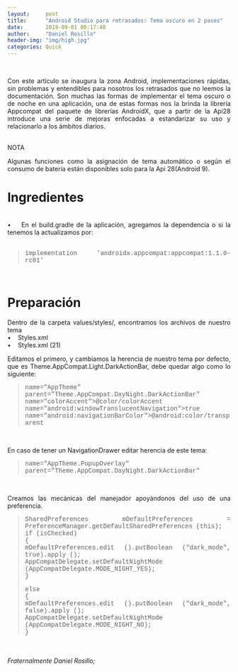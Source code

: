 ```yaml
---
layout:     post
title:      "Android Studio para retrasados: Tema oscuro en 2 pasos"
date:       2019-09-01 00:17:40
author:     "Daniel Rosillo"
header-img: "img/high.jpg"
categories: Quick
---
```

<div style="text-align: justify;">
<div class='post-body entry-content'>
<br>
<p>Con este artículo se inaugura la zona Android, implementaciones rápidas, sin problemas y entendibles para nosotros los retrasados que no leemos la documentación.
Son muchas las formas de implementar el tema oscuro o de noche en una aplicación, una de estas formas nos la brinda la librería Appcompat del paquete de librerías AndroidX, que a partir de la Api28 introduce una serie de mejoras enfocadas a estandarizar su uso y relacionarlo a los ámbitos diarios.
<br>
<br />
<p>NOTA<br>
<p>Algunas funciones como la asignación de tema automático o según el consumo de batería están disponibles solo para la Api 28(Android 9).
<br>
<h1>Ingredientes</h1>
<br>
&#8226;&nbsp;&nbsp;&nbsp;	En el build.gradle de la aplicación, agregamos la dependencia o si la tenemos la actualizamos por:
<br><br>
<blockquote>
<span style="font-family: &quot;courier new&quot; , &quot;courier&quot; , monospace;">implementation 'androidx.appcompat:appcompat:1.1.0-rc01'</span><br />
</blockquote>
<br>
<h1>Preparación</h1>
<p>Dentro de la carpeta values/styles/, encontramos los archivos de nuestro tema
<br>
&#8226;&nbsp;&nbsp;&nbsp;	Styles.xml <br>
&#8226;&nbsp;&nbsp;&nbsp;	Styles.xml (21)
<br>
<p>Editamos el primero, y cambiamos la herencia de nuestro tema por defecto, que es Theme.AppCompat.Light.DarkActionBar, debe quedar algo como lo siguiente:
<br>

<blockquote>
<span style="font-family: &quot;courier new&quot; , &quot;courier&quot; , monospace;">name="AppTheme" parent="Theme.AppCompat.DayNight.DarkActionBar"<br>
<span style="font-family: &quot;courier new&quot; , &quot;courier&quot; , monospace;">name="colorAccent">@color/colorAccent<br>
<span style="font-family: &quot;courier new&quot; , &quot;courier&quot; , monospace;">name="android:windowTranslucentNavigation">true<br>
<span style="font-family: &quot;courier new&quot; , &quot;courier&quot; , monospace;">name="android:navigationBarColor">@android:color/transparent<br>
</blockquote>
<br>
<p>En caso de tener un NavigationDrawer editar herencia de este tema:
<br>
<blockquote>
<span style="font-family: &quot;courier new&quot; , &quot;courier&quot; , monospace;">name="AppTheme.PopupOverlay" parent="Theme.AppCompat.DayNight.DarkActionBar"<br>
</blockquote>
<br>
<p>Creamos las mecánicas del manejador apoyándonos del uso de una preferencia.
<br>
<blockquote>
<span style="font-family: &quot;courier new&quot; , &quot;courier&quot; , monospace;">SharedPreferences mDefaultPreferences = PreferenceManager.getDefaultSharedPreferences (this);<br>
<span style="font-family: &quot;courier new&quot; , &quot;courier&quot; , monospace;">if (isChecked)<br>
<span style="font-family: &quot;courier new&quot; , &quot;courier&quot; , monospace;">{<br>
<span style="font-family: &quot;courier new&quot; , &quot;courier&quot; , monospace;">    mDefaultPreferences.edit ().putBoolean ("dark_mode", true).apply ();<br>
<span style="font-family: &quot;courier new&quot; , &quot;courier&quot; , monospace;">    AppCompatDelegate.setDefaultNightMode (AppCompatDelegate.MODE_NIGHT_YES);<br>
<span style="font-family: &quot;courier new&quot; , &quot;courier&quot; , monospace;">}<br>

<span style="font-family: &quot;courier new&quot; , &quot;courier&quot; , monospace;">else<br>
<span style="font-family: &quot;courier new&quot; , &quot;courier&quot; , monospace;">{<br>
<span style="font-family: &quot;courier new&quot; , &quot;courier&quot; , monospace;">    mDefaultPreferences.edit ().putBoolean ("dark_mode", false).apply ();<br>
<span style="font-family: &quot;courier new&quot; , &quot;courier&quot; , monospace;">    AppCompatDelegate.setDefaultNightMode (AppCompatDelegate.MODE_NIGHT_NO);<br>
<span style="font-family: &quot;courier new&quot; , &quot;courier&quot; , monospace;">}<br>
</blockquote>
<br>
<br>
<i>Fraternalmente Daniel Rosillo;</i>
<div style='clear: both;'></div>
